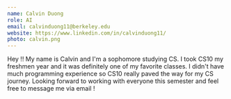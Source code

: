 ```yaml
---
name: Calvin Duong
role: AI
email: calvinduong11@berkeley.edu
website: https://www.linkedin.com/in/calvinduong11/
photo: calvin.png
---
```


Hey !! My name is Calvin and I'm a sophomore studying CS. I took CS10 my freshmen year and it was definitely one of my favorite classes. I didn't have much programming experience so CS10 really paved the way for my CS journey. Looking forward to working with everyone this semester and feel free to message me via email !

